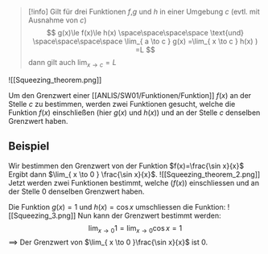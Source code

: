 >[!info]
>Gilt für drei Funktionen $f$,$g$ und $h$ in einer Umgebung $c$ (evtl. mit Ausnahme von $c$)
>$$
>g(x)\le f(x)\le h(x) \space\space\space\space \text{und} \space\space\space\space \lim_{ a \to c } g(x) =\lim_{ x \to c } h(x) ) =L
>$$
>dann gilt auch $\lim_{ x \to c }=L$

![[Squeezing_theorem.png]]

Um den Grenzwert einer [[ANLIS/SW01/Funktionen/Funktion]] $f(x)$ an der Stelle $c$ zu bestimmen, werden zwei Funktionen gesucht, welche die Funktion $f(x)$ einschließen (hier $g(x)$ und $h(x)$) und an der Stelle $c$ denselben Grenzwert haben.

## Beispiel
Wir bestimmen den Grenzwert von der Funktion $f(x)=\frac{\sin x}{x}$ Ergibt dann $\lim_{ x \to 0 } \frac{\sin x}{x}$.
![[Squeezing_theorem_2.png]]
Jetzt werden zwei Funktionen bestimmt, welche $(f(x))$ einschliessen und an der Stelle $0$ denselben Grenzwert haben.

Die Funktion $g(x) = 1$ und $h(x)=\cos x$ umschliessen die Funktion:
![[Squeezing_3.png]]
Nun kann der Grenzwert bestimmt werden:
$$
\lim_{ x \to 0 }1 = \lim_{ x \to 0 } \cos x = 1 
$$
$\implies$ Der Grenzwert von $\lim_{ x \to 0 }\frac{\sin x}{x}$ ist $0$.